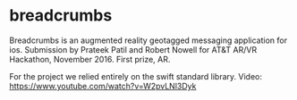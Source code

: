 # breadcrumbs
Breadcrumbs is an augmented reality geotagged messaging application for ios. Submission by Prateek Patil and Robert Nowell for AT&amp;T AR/VR Hackathon, November 2016. First prize, AR.

For the project we relied entirely on the swift standard library.
Video: https://www.youtube.com/watch?v=W2pvLNl3Dyk
